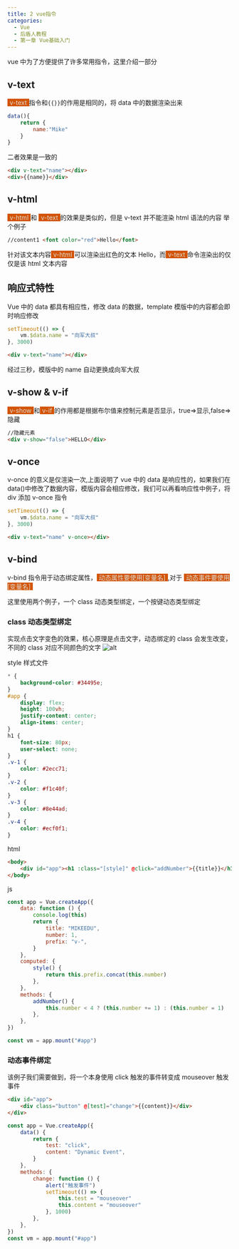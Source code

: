 ```yaml
---
title: 2 vue指令
categories:
  - Vue
  - 后盾人教程
  - 第一章 Vue基础入门
---
```


vue 中为了方便提供了许多常用指令，这里介绍一部分

## v-text

<span style='background-color:#d35400;color:#ddd;padding:0 5px 0 5px'>v-text</span>指令和`{{}}`的作用是相同的，将 data 中的数据渲染出来

```javascript
data(){
    return {
        name:"Mike"
    }
}
```

二者效果是一致的

```html
<div v-text="name"></div>
<div>{{name}}</div>
```

## v-html

<span style='background-color:#d35400;color:#ddd;padding:0 5px 0 5px'>v-html</span>和 <span style='background-color:#d35400;color:#ddd;padding:0 5px 0 5px'>v-text</span>的效果是类似的，但是 v-text 并不能渲染 html 语法的内容
举个例子

```html
//content1 <font color="red">Hello</font>
```

针对该文本内容<span style='background-color:#d35400;color:#ddd;padding:0 5px 0 5px'>v-html</span>可以渲染出红色的文本 Hello，而<span style='background-color:#d35400;color:#ddd;padding:0 5px 0 5px'>v-text</span>命令渲染出的仅仅是该 html 文本内容

## 响应式特性

Vue 中的 data 都具有相应性，修改 data 的数据，template 模版中的内容都会即时响应修改

```javascript
setTimeout(() => {
	vm.$data.name = "向军大叔"
}, 3000)
```

```html
<div v-text="name"></div>
```

经过三秒，模版中的 name 自动更换成向军大叔

## v-show & v-if

<span style='background-color:#d35400;color:#ddd;padding:0 5px 0 5px'>v-show</span>和<span style='background-color:#d35400;color:#ddd;padding:0 5px 0 5px'>v-if</span>的作用都是根据布尔值来控制元素是否显示，true=>显示,false=>隐藏

```html
//隐藏元素
<div v-show="false">HELLO</div>
```

## v-once

v-once 的意义是仅渲染一次,上面说明了 vue 中的 data 是响应性的，如果我们在 data()中修改了数据内容，模版内容会相应修改，我们可以再看响应性中例子，将 div 添加 v-once 指令

```javascript
setTimeout(() => {
	vm.$data.name = "向军大叔"
}, 3000)
```

```html
<div v-text="name" v-once></div>
```

## v-bind

v-bind 指令用于动态绑定属性，<span style='background-color:#d35400;color:#ddd;padding:0 5px 0 5px'>动态属性要使用[变量名]</span>,对于 <span style='background-color:#d35400;color:#ddd;padding:0 5px 0 5px'>动态事件要使用[变量名]</span>

这里使用两个例子，一个 class 动态类型绑定，一个按键动态类型绑定

### class 动态类型绑定

实现点击文字变色的效果，核心原理是点击文字，动态绑定的 class 会发生改变，不同的 class 对应不同颜色的文字
![alt](https://mikes.oss-cn-beijing.aliyuncs.com/uPic/Dec-12-2021-17-55-34.gif)

style 样式文件

```css
* {
	background-color: #34495e;
}
#app {
	display: flex;
	height: 100vh;
	justify-content: center;
	align-items: center;
}
h1 {
	font-size: 80px;
	user-select: none;
}
.v-1 {
	color: #2ecc71;
}
.v-2 {
	color: #f1c40f;
}
.v-3 {
	color: #8e44ad;
}
.v-4 {
	color: #ecf0f1;
}
```

html

```html
<body>
	<div id="app"><h1 :class="[style]" @click="addNumber">{{title}}</h1></div>
</body>
```

js

```javascript
const app = Vue.createApp({
	data: function () {
		console.log(this)
		return {
			title: "MIKEEDU",
			number: 1,
			prefix: "v-",
		}
	},
	computed: {
		style() {
			return this.prefix.concat(this.number)
		},
	},
	methods: {
		addNumber() {
			this.number < 4 ? (this.number += 1) : (this.number = 1)
		},
	},
})

const vm = app.mount("#app")
```

### 动态事件绑定

该例子我们需要做到，将一个本身使用 click 触发的事件转变成 mouseover 触发事件

```html
<div id="app">
	<div class="button" @[test]="change">{{content}}</div>
</div>
```

```javascript
const app = Vue.createApp({
	data() {
		return {
			test: "click",
			content: "Dynamic Event",
		}
	},
	methods: {
		change: function () {
			alert("触发事件")
			setTimeout(() => {
				this.test = "mouseover"
				this.content = "mouseover"
			}, 1000)
		},
	},
})
const vm = app.mount("#app")
```
